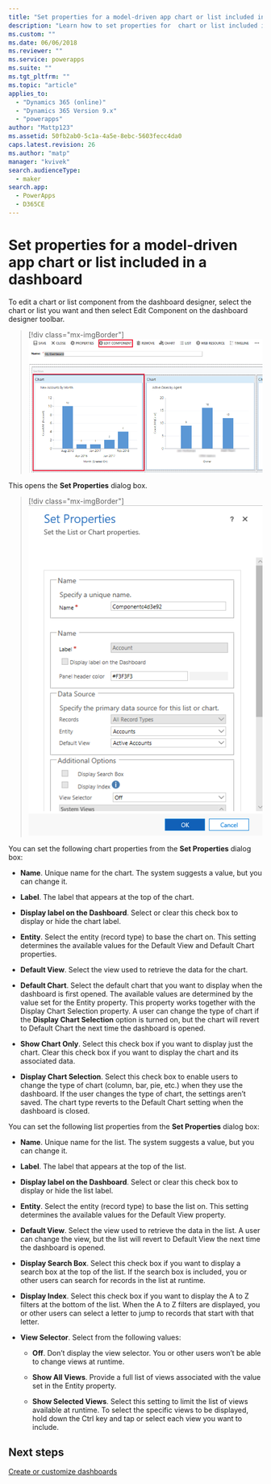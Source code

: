 ```yaml
---
title: "Set properties for a model-driven app chart or list included in a dashboard in PowerApps | MicrosoftDocs"
description: "Learn how to set properties for  chart or list included in a dashboard"
ms.custom: ""
ms.date: 06/06/2018
ms.reviewer: ""
ms.service: powerapps
ms.suite: ""
ms.tgt_pltfrm: ""
ms.topic: "article"
applies_to: 
  - "Dynamics 365 (online)"
  - "Dynamics 365 Version 9.x"
  - "powerapps"
author: "Mattp123"
ms.assetid: 50fb2ab0-5c1a-4a5e-8ebc-5603fecc4da0
caps.latest.revision: 26
ms.author: "matp"
manager: "kvivek"
search.audienceType: 
  - maker
search.app: 
  - PowerApps
  - D365CE
---
```

# Set properties for a model-driven app chart or list included in a dashboard

To edit a chart or list component from the dashboard designer, select the chart or list you want and then select Edit Component on the dashboard designer toolbar.   
  > [!div class="mx-imgBorder"] 
  > ![Dashboard designer chart edit component](media/dashboard-chart-select.png)

This opens the **Set Properties** dialog box.

  > [!div class="mx-imgBorder"] 
  > ![Chart set properties](media/set-properties-chart.png)  
 
You can set the following chart properties from the **Set Properties** dialog box:  
  
- **Name**. Unique name for the chart. The system suggests a value, but you can change it.  
  
- **Label**. The label that appears at the top of the chart.  
  
- **Display label on the Dashboard**. Select or clear this check box to display or hide the chart label.  
  
- **Entity**. Select the entity (record type) to base the chart on. This setting determines the available values for the Default View and Default Chart properties.  
  
- **Default View**. Select the view used to retrieve the data for the chart.  
  
- **Default Chart**. Select the default chart that you want to display when the dashboard is first opened. The available values are determined by the value set for the Entity property. This property works together with the Display Chart Selection property. A user can change the type of chart if the **Display Chart Selection** option is turned on, but the chart will revert to Default Chart the next time the dashboard is opened.  
  
- **Show Chart Only**. Select this check box if you want to display just the chart. Clear this check box if you want to display the chart and its associated data.  
  
- **Display Chart Selection**. Select this check box to enable users to change the type of chart (column, bar, pie, etc.) when they use the dashboard. If the user changes the type of chart, the settings aren’t saved. The chart type reverts to the Default Chart setting when the dashboard is closed.  
  
You can set the following list properties from the **Set Properties** dialog box:  
  
- **Name**. Unique name for the list. The system suggests a value, but you can change it.  
  
- **Label**. The label that appears at the top of the list.  
  
- **Display label on the Dashboard**. Select or clear this check box to display or hide the list label.  
  
- **Entity**. Select the entity (record type) to base the list on. This setting determines the available values for the Default View property.  
  
- **Default View**. Select the view used to retrieve the data in the list. A user can change the view, but the list will revert to Default View the next time the dashboard is opened.  
  
- **Display Search Box**. Select this check box if you want to display a search box at the top of the list. If the search box is included, you or other users can search for records in the list at runtime.  
  
- **Display Index**. Select this check box if you want to display the A to Z filters at the bottom of the list. When the A to Z filters are displayed, you or other users can select a letter to jump to records that start with that letter.  
  
- **View Selector**. Select from the following values:  
  
    - **Off**. Don’t display the view selector. You or other users won’t be able to change views at runtime.  
  
    - **Show All Views**. Provide a full list of views associated with the value set in the Entity property.  
  
    - **Show Selected Views**. Select this setting to limit the list of views available at runtime. To select the specific views to be displayed, hold down the Ctrl key and tap or select each view you want to include.  
 
## Next steps  
 [Create or customize dashboards](create-edit-dashboards.md)
